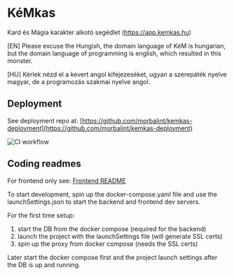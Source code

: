 # KéMkas

Kard és Mágia karakter alkotó segédlet (https://app.kemkas.hu)

\[EN] Please excuse the Hungish, the domain language of KéM is hungarian, but the domain language of programming is english, which resulted in this monster.

\[HU] Kérlek nézd el a kevert angol kifejezeséket, ugyan a szerepáték nyelve magyar, de a programozás szakmai nyelve angol.

## Deployment

See deployment repo at: [https://github.com/morbalint/kemkas-deployment](https://github.com/morbalint/kemkas-deployment)

![CI workflow](https://github.com/morbalint/kemkas/actions/workflows/ci.yml/badge.svg)

## Coding readmes

For frontend only see: [Frontend README](./Kemkas.Web/frontend/README.md)

To start development, spin up the docker-compose.yaml file and use the launchSettings.json to start the backend and frontend dev servers.

For the first time setup:
1. start the DB from the docker compose (required for the backend)
2. launch the project with the launchSettings file (will generate SSL certs)
3. spin up the proxy from docker compose (needs the SSL certs)

Later start the docker compose first and the project launch settings after the DB is up and running. 
